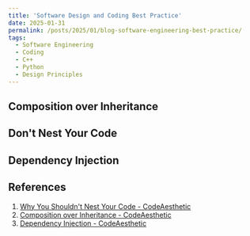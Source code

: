 ```yaml
---
title: 'Software Design and Coding Best Practice'
date: 2025-01-31
permalink: /posts/2025/01/blog-software-engineering-best-practice/
tags:
  - Software Engineering
  - Coding
  - C++
  - Python
  - Design Principles
---
```


Composition over Inheritance
------

Don't Nest Your Code
------

Dependency Injection
------

References
------
1. [Why You Shouldn't Nest Your Code - CodeAesthetic](https://www.youtube.com/watch?v=CFRhGnuXG-4)
2. [Composition over Inheritance - CodeAesthetic](https://www.youtube.com/watch?v=hxGOiiR9ZKg)
3. [Dependency Injection - CodeAesthetic](https://www.youtube.com/watch?v=J1f5b4vcxCQ)